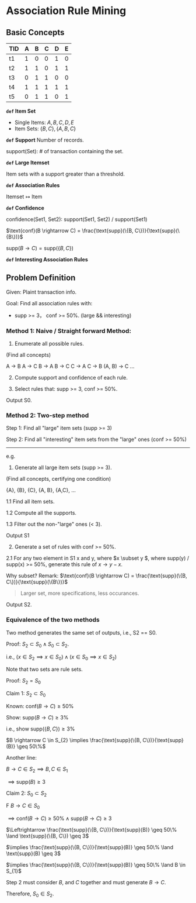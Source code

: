 
# Association Rule Mining

## Basic Concepts

| TID | A | B | C | D | E |
|----|---|---|---|---|---|
| t1 | 1 | 0 | 0 | 1 | 0 |
| t2 | 1 | 1 | 0 | 1 | 1 |
| t3 | 0 | 1 | 1 | 0 | 0 |
| t4 | 1 | 1 | 1 | 1 | 1 |
| t5 | 0 | 1 | 1 | 0 | 1 |

**`def` Item Set**

- Single Items: $A, B, C, D, E$
- Item Sets: $\{B, C\}, \{A, B, C\}$

**`def` Support** Number of records.

support(Set): # of transaction containing the set.

**`def` Large Itemset**

Item sets with a support greater than a threshold.

**`def` Association Rules**

$\text{Itemset} \mapsto \text{Item}$

**`def` Confidence**

confidence(Set1, Set2): support(Set1, Set2) / support(Set1)


$\text{conf}(B \rightarrow C) = \frac{\text{supp}(\{B, C\})}{\text{supp}(\{B\})}$

$\text{supp}(B \rightarrow C) = \text{supp}(\{B, C\})$

**`def` Interesting Association Rules**


## Problem Definition

Given: Plaint transaction info.

Goal: Find all association rules with:

- supp >= 3， conf >= 50%. (large && interesting)


### Method 1: Naive / Straight forward Method:

1. Enumerate all possible rules.

(Find all concepts)

A -> B
A -> C
B -> A
B -> C
C -> A
C -> B
(A, B) -> C
...

2. Compute support and confidence of each rule.

3. Select rules that: supp >= 3, conf >= 50%.

Output S0.


### Method 2: Two-step method

Step 1: Find all "large" item sets (supp >= 3)

Step 2: Find all "interesting" item sets from the "large" ones (conf >= 50%)

--- 

e.g.

1. Generate all large item sets (supp >= 3).

(Find all concepts, certifying one condition)

{A}, {B}, {C}, {A, B}, {A,C}, ...

1.1 Find all item sets.

1.2 Compute all the supports.

1.3 Filter out the non-"large" ones (< 3).

Output S1

2. Generate a set of rules with conf >= 50%.

2.1 For any two element in S1 x and y, where $x \subset y $, where supp(y) / supp(x) >= 50%, generate this rule of $x \rightarrow y - x$.

Why subset? Remark: $\text{conf}(B \rightarrow C) = \frac{\text{supp}(\{B, C\})}{\text{supp}(\{B\})}$

> Larger set, more specifications, less occurances.

Output S2.

### Equivalence of the two methods

Two method generates the same set of outputs, i.e., S2 == S0.

Proof: $S_{2} \subset S_{0} \land S_{0} \subset S_{2}$.

i.e., $(x \in S_{2} \implies x \in S_{0}) \land (x \in S_{0} \implies x \in S_{2})$

Note that two sets are rule sets.

Proof: $S_{2} = S_{0}$

Claim 1: $S_{2} \subset S_{0}$

Known: $\text{conf}(B \rightarrow C) \geq 50\%$

Show: $\text{supp}(B \rightarrow C) \geq 3\%$

i.e., show $\text{supp}(\{B, C\}) \geq 3\%$

$B \rightarrow C \in S_{2} \implies \frac{\text{supp}(\{B, C\})}{\text{supp}(B)} \geq 50\%$

Another line:

$B \rightarrow C \in S_{2} \implies B, C \in S_{1}$

$\implies \text{supp}(B) \geq 3$

Claim 2: $S_{0} \subset S_{2}$

F
$B \rightarrow C \in S_{0}$

$\implies \text{conf}(B\rightarrow C) \geq 50\% \land \text{supp}(B\rightarrow C) \geq 3$

$\Leftrightarrow \frac{\text{supp}(\{B, C\})}{\text{supp}(B)} \geq 50\% \land \text{supp}(\{B, C\}) \geq 3$

$\implies \frac{\text{supp}(\{B, C\})}{\text{supp}(B)} \geq 50\% \land \text{supp}(B) \geq 3$

$\implies \frac{\text{supp}(\{B, C\})}{\text{supp}(B)} \geq 50\% \land B \in S_{1}$

Step 2 must consider $B$, and $C$ together and must generate $B \rightarrow C$.

Therefore, $S_{0} \in S_{2}$.